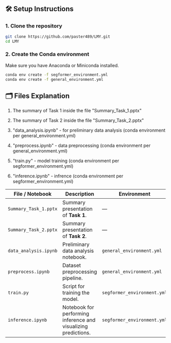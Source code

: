 ## 🛠️ Setup Instructions

### 1. Clone the repository

```bash
git clone https://github.com/paster489/LMY.git
cd LMY
```

### 2. Create the Conda environment

Make sure you have Anaconda or Miniconda installed.

```bash
conda env create -f segformer_environment.yml
conda env create -f general_environment.yml
```

## 🗂️ Files Explanation

1) The summary of Task 1 inside the file "Summary_Task_1.pptx"

2) The summary of Task 2 inside the file "Summary_Task_2.pptx"

3) "data_analysis.ipynb" - for preliminary data analysis (conda environment per general_environment.yml)

4) "preprocess.ipynb" - data preprocessing (conda environment per general_environment.yml)

5) "train.py" - model training (conda environment per segformer_environment.yml)

6) "inference.ipynb" - infrence (conda environment per segformer_environment.yml)



| File / Notebook       | Description                                                    | Environment                 |
| --------------------- | -------------------------------------------------------------- | --------------------------- |
| `Summary_Task_1.pptx` | Summary presentation of **Task 1**.                            | —                           |
| `Summary_Task_2.pptx` | Summary presentation of **Task 2**.                            | —                           |
| `data_analysis.ipynb` | Preliminary data analysis notebook.                            | `general_environment.yml`   |
| `preprocess.ipynb`    | Dataset preprocessing pipeline.                                | `general_environment.yml`   |
| `train.py`            | Script for training the model.                                 | `segformer_environment.yml` |
| `inference.ipynb`     | Notebook for performing inference and visualizing predictions. | `segformer_environment.yml` |

